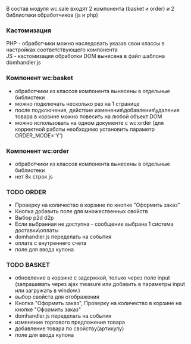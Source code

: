 В состав модуля wc.sale входят 2 компонента (basket и order) и 2 библиотеки обработчиков (js и php)

### Кастомизация
PHP - обработчики можно наследовать указав свои классы в настройках соответствующего компонента  
JS - кастомизация обработки DOM вынесена в файл шаблона domhandler.js

### Компонент wc:basket
* обработчики из классов компонента вынесены в отдельные библиотеки
* можно подключать несколько раз на 1 странице
* после подключения, действие изменения\добавления\удаления товара в корзине можно повесить на любой объект DOM
* можно использовать на одном документе с wc:order (для корректной работы необходимо установить параметр ORDER_MODE='Y')

### Компонент wc:order
* обработчики из классов компонента вынесены в отдельные библиотеки
* нет 8к строк js

### TODO ORDER
* Проверку на количество в корзине по кнопке "Оформить заказ"
* Кнопка добавить поле для множественных свойств
* Выбор p2d  d2p
* Если выбранная не доступна - сообщение выбрана 1 система доставки\оплаты
* domhandler.js переделать на события
* оплата с внутреннего счета
* поле для ввода купона

### TODO BASKET
* обновление в корзине с задержкой, только через поле input (запрашивать через ajax measure или добавить в параметры input или загружать в window.)
* выбор свойств для отображения
* Кнопка "Оформить заказ", Проверку на количество в корзине на кнопке "Оформить заказ"
* domhandler.js переделать на события
* изменение торгового предложения товара
* добавление товара по свойству(артикулу)
* поле для ввода купона
